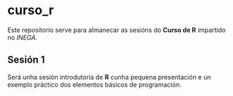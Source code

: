 # curso_r
Este repositorio serve para almanecar as sesións do **Curso de R** impartido no *INEGA*.

## Sesión 1

Será unha sesión introdutoria de **R** cunha pequena presentación e un exemplo práctico dos elementos básicos de programación.
